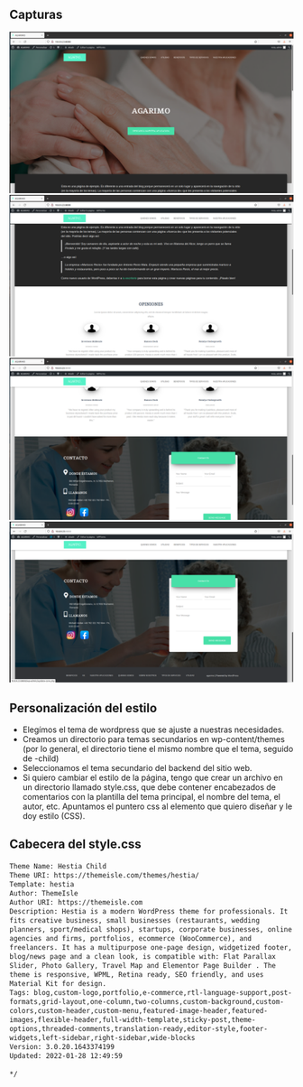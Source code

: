 ## Capturas
![image](https://github.com/mplacesalvarez/Pagina-web-Agarimo/blob/master/Capturas/Captura%20de%20pantalla%20de%202022-01-28%2013-31-18.png) 
![image](https://github.com/mplacesalvarez/Pagina-web-Agarimo/blob/master/Capturas/Captura%20de%20pantalla%20de%202022-01-28%2013-31-40.png) 
![image](https://github.com/mplacesalvarez/Pagina-web-Agarimo/blob/master/Capturas/Captura%20de%20pantalla%20de%202022-01-28%2013-32-55.png) 
![image](https://github.com/mplacesalvarez/Pagina-web-Agarimo/blob/master/Capturas/Captura%20de%20pantalla%20de%202022-01-28%2013-33-13.png) 


## Personalización del estilo
- Elegímos el tema de wordpress que se ajuste a nuestras necesidades.
- Creamos un directorio para temas secundarios en wp-content/themes (por lo general, el directorio tiene el mismo nombre que el tema, seguido de -child) 
- Seleccionamos el tema secundario del backend del sitio web.
- Si quiero cambiar el estilo de la página, tengo que crear un archivo en un directorio llamado style.css, que debe contener encabezados de comentarios con la plantilla del tema principal, el nombre del tema, el autor, etc. Apuntamos el puntero css al elemento que quiero diseñar y le doy estilo (CSS).


## Cabecera del style.css
``` /*
Theme Name: Hestia Child
Theme URI: https://themeisle.com/themes/hestia/
Template: hestia
Author: ThemeIsle
Author URI: https://themeisle.com
Description: Hestia is a modern WordPress theme for professionals. It fits creative business, small businesses (restaurants, wedding planners, sport/medical shops), startups, corporate businesses, online agencies and firms, portfolios, ecommerce (WooCommerce), and freelancers. It has a multipurpose one-page design, widgetized footer, blog/news page and a clean look, is compatible with: Flat Parallax Slider, Photo Gallery, Travel Map and Elementor Page Builder . The theme is responsive, WPML, Retina ready, SEO friendly, and uses Material Kit for design.
Tags: blog,custom-logo,portfolio,e-commerce,rtl-language-support,post-formats,grid-layout,one-column,two-columns,custom-background,custom-colors,custom-header,custom-menu,featured-image-header,featured-images,flexible-header,full-width-template,sticky-post,theme-options,threaded-comments,translation-ready,editor-style,footer-widgets,left-sidebar,right-sidebar,wide-blocks
Version: 3.0.20.1643374199
Updated: 2022-01-28 12:49:59

*/
``` 
